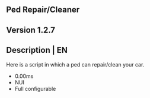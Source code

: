 ## Ped Repair/Cleaner
## Version 1.2.7

## Description | EN
Here is a script in which a ped can repair/clean your car.
- 0.00ms
- NUI
- Full configurable

